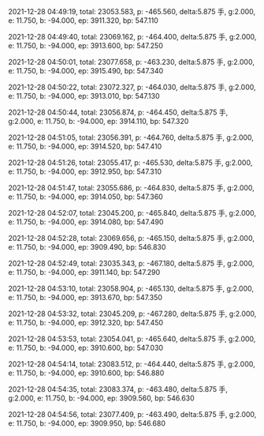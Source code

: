 2021-12-28 04:49:19, total: 23053.583, p: -465.560, delta:5.875 手, g:2.000, e: 11.750, b: -94.000, ep: 3911.320, bp: 547.110

2021-12-28 04:49:40, total: 23069.162, p: -464.400, delta:5.875 手, g:2.000, e: 11.750, b: -94.000, ep: 3913.600, bp: 547.250

2021-12-28 04:50:01, total: 23077.658, p: -463.230, delta:5.875 手, g:2.000, e: 11.750, b: -94.000, ep: 3915.490, bp: 547.340

2021-12-28 04:50:22, total: 23072.327, p: -464.030, delta:5.875 手, g:2.000, e: 11.750, b: -94.000, ep: 3913.010, bp: 547.130

2021-12-28 04:50:44, total: 23056.874, p: -464.450, delta:5.875 手, g:2.000, e: 11.750, b: -94.000, ep: 3914.110, bp: 547.320

2021-12-28 04:51:05, total: 23056.391, p: -464.760, delta:5.875 手, g:2.000, e: 11.750, b: -94.000, ep: 3914.520, bp: 547.410

2021-12-28 04:51:26, total: 23055.417, p: -465.530, delta:5.875 手, g:2.000, e: 11.750, b: -94.000, ep: 3912.950, bp: 547.310

2021-12-28 04:51:47, total: 23055.686, p: -464.830, delta:5.875 手, g:2.000, e: 11.750, b: -94.000, ep: 3914.050, bp: 547.360

2021-12-28 04:52:07, total: 23045.200, p: -465.840, delta:5.875 手, g:2.000, e: 11.750, b: -94.000, ep: 3914.080, bp: 547.490

2021-12-28 04:52:28, total: 23069.656, p: -465.150, delta:5.875 手, g:2.000, e: 11.750, b: -94.000, ep: 3909.490, bp: 546.830

2021-12-28 04:52:49, total: 23035.343, p: -467.180, delta:5.875 手, g:2.000, e: 11.750, b: -94.000, ep: 3911.140, bp: 547.290

2021-12-28 04:53:10, total: 23058.904, p: -465.130, delta:5.875 手, g:2.000, e: 11.750, b: -94.000, ep: 3913.670, bp: 547.350

2021-12-28 04:53:32, total: 23045.209, p: -467.280, delta:5.875 手, g:2.000, e: 11.750, b: -94.000, ep: 3912.320, bp: 547.450

2021-12-28 04:53:53, total: 23054.041, p: -465.640, delta:5.875 手, g:2.000, e: 11.750, b: -94.000, ep: 3910.600, bp: 547.030

2021-12-28 04:54:14, total: 23083.512, p: -464.440, delta:5.875 手, g:2.000, e: 11.750, b: -94.000, ep: 3910.600, bp: 546.880

2021-12-28 04:54:35, total: 23083.374, p: -463.480, delta:5.875 手, g:2.000, e: 11.750, b: -94.000, ep: 3909.560, bp: 546.630

2021-12-28 04:54:56, total: 23077.409, p: -463.490, delta:5.875 手, g:2.000, e: 11.750, b: -94.000, ep: 3909.950, bp: 546.680
